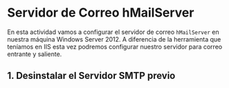 # Servidor de Correo hMailServer

En esta actividad vamos a configurar el servidor de correo `hMailServer` en nuestra máquina Windows Server 2012. A diferencia de la herramienta que teníamos en IIS esta vez podremos configurar nuestro servidor para correo entrante y saliente.

## 1. Desinstalar el Servidor SMTP previo
